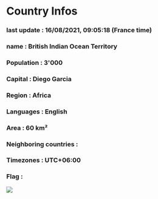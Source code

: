 # Country  Infos
### last update : 16/08/2021, 09:05:18 (France time)

### name : British Indian Ocean Territory
### Population : 3'000
### Capital : Diego Garcia
### Region : Africa
### Languages : English
### Area : 60 km²
### Neighboring countries : 
### Timezones : UTC+06:00

### Flag :
![](https://restcountries.eu/data/iot.svg)